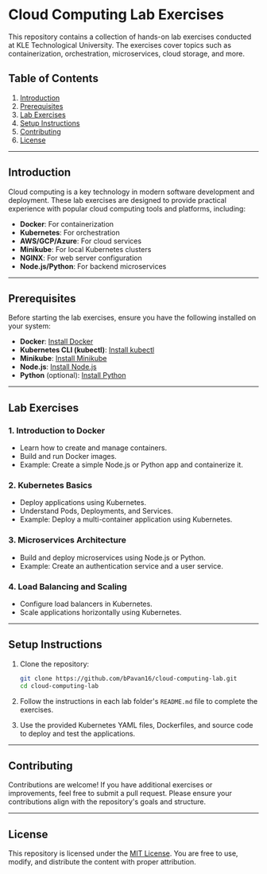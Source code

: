 # Cloud Computing Lab Exercises

This repository contains a collection of hands-on lab exercises conducted at KLE Technological University. The exercises cover topics such as containerization, orchestration, microservices, cloud storage, and more.

## Table of Contents

1. [Introduction](#introduction)
2. [Prerequisites](#prerequisites)
3. [Lab Exercises](#lab-exercises)
4. [Setup Instructions](#setup-instructions)
5. [Contributing](#contributing)
6. [License](#license)

---

## Introduction

Cloud computing is a key technology in modern software development and deployment. These lab exercises are designed to provide practical experience with popular cloud computing tools and platforms, including:

- **Docker**: For containerization
- **Kubernetes**: For orchestration
- **AWS/GCP/Azure**: For cloud services
- **Minikube**: For local Kubernetes clusters
- **NGINX**: For web server configuration
- **Node.js/Python**: For backend microservices

---

## Prerequisites

Before starting the lab exercises, ensure you have the following installed on your system:

- **Docker**: [Install Docker](https://docs.docker.com/get-docker/)
- **Kubernetes CLI (kubectl)**: [Install kubectl](https://kubernetes.io/docs/tasks/tools/)
- **Minikube**: [Install Minikube](https://minikube.sigs.k8s.io/docs/start/)
- **Node.js**: [Install Node.js](https://nodejs.org/)
- **Python** (optional): [Install Python](https://www.python.org/)

---

## Lab Exercises

### 1. **Introduction to Docker**
   - Learn how to create and manage containers.
   - Build and run Docker images.
   - Example: Create a simple Node.js or Python app and containerize it.

### 2. **Kubernetes Basics**
   - Deploy applications using Kubernetes.
   - Understand Pods, Deployments, and Services.
   - Example: Deploy a multi-container application using Kubernetes.

### 3. **Microservices Architecture**
   - Build and deploy microservices using Node.js or Python.
   - Example: Create an authentication service and a user service.

### 4. **Load Balancing and Scaling**
   - Configure load balancers in Kubernetes.
   - Scale applications horizontally using Kubernetes.

---

## Setup Instructions

1. Clone the repository:
   ```bash
   git clone https://github.com/bPavan16/cloud-computing-lab.git
   cd cloud-computing-lab
   ```

2. Follow the instructions in each lab folder's `README.md` file to complete the exercises.

3. Use the provided Kubernetes YAML files, Dockerfiles, and source code to deploy and test the applications.

---

## Contributing

Contributions are welcome! If you have additional exercises or improvements, feel free to submit a pull request. Please ensure your contributions align with the repository's goals and structure.

---

## License

This repository is licensed under the [MIT License](LICENSE). You are free to use, modify, and distribute the content with proper attribution.
